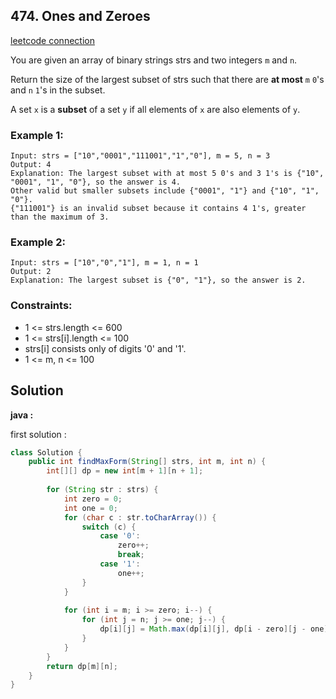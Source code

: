 ## 474. Ones and Zeroes

[leetcode connection](https://leetcode.com/problems/ones-and-zeroes/)

You are given an array of binary strings strs and two integers `m` and `n`.

Return the size of the largest subset of strs such that there are **at most** `m` `0`'s and `n` `1`'s in the subset.

A set `x` is a **subset** of a set `y` if all elements of `x` are also elements of `y`.

### Example 1:
```
Input: strs = ["10","0001","111001","1","0"], m = 5, n = 3
Output: 4
Explanation: The largest subset with at most 5 0's and 3 1's is {"10", "0001", "1", "0"}, so the answer is 4.
Other valid but smaller subsets include {"0001", "1"} and {"10", "1", "0"}.
{"111001"} is an invalid subset because it contains 4 1's, greater than the maximum of 3.
```

### Example 2:
```
Input: strs = ["10","0","1"], m = 1, n = 1
Output: 2
Explanation: The largest subset is {"0", "1"}, so the answer is 2.
```

### Constraints:

* 1 <= strs.length <= 600
* 1 <= strs[i].length <= 100
* strs[i] consists only of digits '0' and '1'.
* 1 <= m, n <= 100

## Solution

**java :**

first solution :
```java
class Solution {
    public int findMaxForm(String[] strs, int m, int n) {
        int[][] dp = new int[m + 1][n + 1];
        
        for (String str : strs) {
            int zero = 0;
            int one = 0;
            for (char c : str.toCharArray()) {
                switch (c) {
                    case '0':
                        zero++;
                        break;
                    case '1':
                        one++;
                }
            }
            
            for (int i = m; i >= zero; i--) {
                for (int j = n; j >= one; j--) {
                    dp[i][j] = Math.max(dp[i][j], dp[i - zero][j - one] + 1);
                }
            }
        }
        return dp[m][n];
    }
}
```